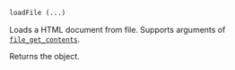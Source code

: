 ```php
loadFile (...)
```

Loads a HTML document from file. Supports arguments of [`file_get_contents`](http://php.net/manual/en/function.file-get-contents.php).

Returns the object.